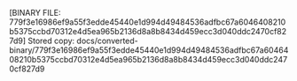 [BINARY FILE: 779f3e16986ef9a55f3edde45440e1d994d49484536adfbc67a6046408210b5375ccbd70312e4d5ea965b2136d8a8b8434d459ecc3d040ddc2470cf827d9]
Stored copy: docs/converted-binary/779f3e16986ef9a55f3edde45440e1d994d49484536adfbc67a6046408210b5375ccbd70312e4d5ea965b2136d8a8b8434d459ecc3d040ddc2470cf827d9
